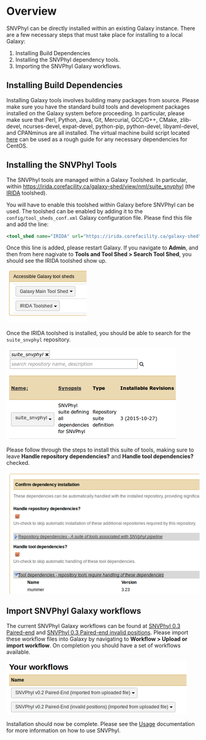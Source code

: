 # Overview

SNVPhyl can be directly installed within an existing Galaxy instance.  There are a few necessary steps that must take place for installing to a local Galaxy:

1. Installing Build Dependencies
2. Installing the SNVPhyl dependency tools.
3. Importing the SNVPhyl Galaxy workflows.

## Installing Build Dependencies

Installing Galaxy tools involves building many packages from source.  Please make sure you have the standard build tools and development packages installed on the Galaxy system before proceeding.  In particular, please make sure that Perl, Python, Java, Git, Mercurial, GCC/G++, CMake, zlib-devel, ncurses-devel, expat-devel, python-pip, python-devel, libyaml-devel, and CPANminus are all installed.  The virtual machine build script located [here](https://irida.corefacility.ca/analysis-pipelines/snvphyl-galaxy/blob/289184005dc50f60762d1af867e2fec497b57166/packer/scripts/galaxy.sh#L22) can be used as a rough guide for any necessary dependencies for CentOS.

## Installing the SNVPhyl Tools

The SNVPhyl tools are managed within a Galaxy Toolshed.  In particular, within <https://irida.corefacility.ca/galaxy-shed/view/nml/suite_snvphyl> (the [IRIDA][] toolshed).

You will have to enable this toolshed within Galaxy before SNVPhyl can be used.  The toolshed can be enabled by adding it to the `config/tool_sheds_conf.xml` Galaxy configuration file.  Please find this file and add the line:

```xml
<tool_shed name="IRIDA" url="https://irida.corefacility.ca/galaxy-shed"/>
```

Once this line is added, please restart Galaxy.  If you navigate to **Admin**, and then from here nagivate to **Tools and Tool Shed > Search Tool Shed**, you should see the IRIDA toolshed show up.

![irida-toolshed][]

Once the IRIDA toolshed is installed, you should be able to search for the `suite_snvphyl` repository.

![suite-snvphyl-repository][]

Please follow through the steps to install this suite of tools, making sure to leave **Handle repository dependencies?** and **Handle tool dependencies?** checked.

![snvphyl-tool-dependencies][]

## Import SNVPhyl Galaxy workflows

The current SNVPhyl Galaxy workflows can be found at [SNVPhyl 0.3 Paired-end][] and [SNVPhyl 0.3 Paired-end invalid positions][].  Please import these workflow files into Galaxy by navigating to **Workflow > Upload or import workflow**.  On completion you should have a set of workflows available.

![snvphyl-import-workflows][]

Installation should now be complete.  Please see the [Usage][] documentation for more information on how to use SNVPhyl.

[IRIDA]: http://irida.ca
[irida-toolshed]: images/irida-toolshed.png
[suite-snvphyl-repository]: images/suite-snvphyl-repository.png
[snvphyl-tool-dependencies]: images/snvphyl-tool-dependencies.png
[Usage]: ../user/usage.md
[snvphyl-import-workflows]: images/snvphyl-import-workflows.png
[SNVPhyl 0.3 Paired-end]: ../workflows/SNVPhyl/0.3/snvphyl-workflow-0.3.ga
[SNVPhyl 0.3 Paired-end invalid positions]: ../workflows/SNVPhyl/0.3/snvphyl-workflow-0.3-invalid-positions.ga
